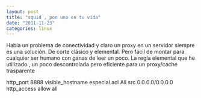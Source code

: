 ```yaml
---
layout: post
title: "squid , pon uno en tu vida"
date: "2011-11-23"
categories: linux
---
```


Había un problema de conectividad y claro un proxy en un servidor siempre es una solución. De corte clásico y elemental. Pero fácil de montar para cualquier ser humano con ganas de leer un poco. La regla elemental que he utilizado , un poco descontrolada pero eficiente para un proxy/cache trasparente

http\_port 8888
visible\_hostname especial
acl All src 0.0.0.0/0.0.0.0
http\_access allow all
